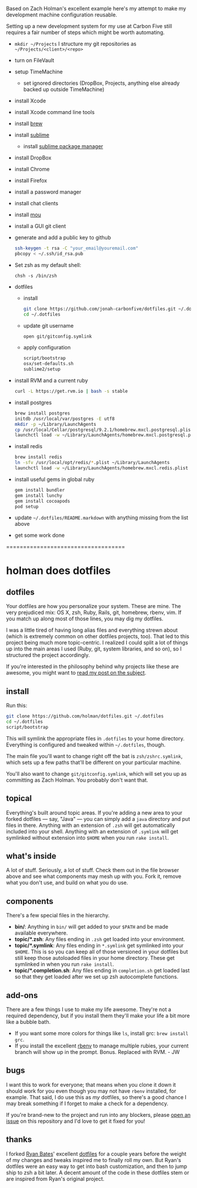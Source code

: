 Based on Zach Holman's excellent example here's my attempt to make my development machine configuration reusable.

Setting up a new development system for my use at Carbon Five still requires a fair number of steps which might be worth automating.

- `mkdir ~/Projects` I structure my git repositories as `~/Projects/<client>/<repo>`
- turn on FileVault
- setup TimeMachine
  - set ignored directories (DropBox, Projects, anything else already backed up outside TimeMachine)
- install Xcode
- install Xcode command line tools
- install [brew](http://mxcl.github.com/homebrew/)
- install [sublime](www.sublimetext.com/2)
  - install [sublime package manager](http://wbond.net/sublime_packages/package_control)
- install DropBox
- install Chrome
- install Firefox
- install a password manager
- install chat clients
- install [mou](http://mouapp.com/)
- install a GUI git client
- generate and add a public key to github

    ```sh
    ssh-keygen -t rsa -C "your_email@youremail.com"
    pbcopy < ~/.ssh/id_rsa.pub
    ```
  
- Set zsh as my default shell:

    `chsh -s /bin/zsh`

- dotfiles

  - install

      ```sh
      git clone https://github.com/jonah-carbonfive/dotfiles.git ~/.dotfiles
      cd ~/.dotfiles
      ```

  - update git username

      ```sh
      open git/gitconfig.symlink
      ```

  - apply configuration
  
      ```sh
      script/bootstrap
      osx/set-defaults.sh
      sublime2/setup
      ```

- install RVM and a current ruby

    ```sh
    curl -L https://get.rvm.io | bash -s stable
    ```

- install postgres

    ```sh
    brew install postgres
    initdb /usr/local/var/postgres -E utf8
    mkdir -p ~/Library/LaunchAgents
    cp /usr/local/Cellar/postgresql/9.2.1/homebrew.mxcl.postgresql.plist ~/Library/LaunchAgents/
    launchctl load -w ~/Library/LaunchAgents/homebrew.mxcl.postgresql.plist
    ```

- install redis

    ```sh
    brew install redis
    ln -sfv /usr/local/opt/redis/*.plist ~/Library/LaunchAgents
    launchctl load -w ~/Library/LaunchAgents/homebrew.mxcl.redis.plist
    ```

- install useful gems in global ruby

    ```sh
    gem install bundler
    gem install lunchy
    gem install cocoapods
    pod setup
    ```
    
- update `~/.dotfiles/README.markdown` with anything missing from the list above
- get some work done

===================================

# holman does dotfiles

## dotfiles

Your dotfiles are how you personalize your system. These are mine. The very
prejudiced mix: OS X, zsh, Ruby, Rails, git, homebrew, rbenv, vim. If you
match up along most of those lines, you may dig my dotfiles.

I was a little tired of having long alias files and everything strewn about
(which is extremely common on other dotfiles projects, too). That led to this
project being much more topic-centric. I realized I could split a lot of things
up into the main areas I used (Ruby, git, system libraries, and so on), so I
structured the project accordingly.

If you're interested in the philosophy behind why projects like these are
awesome, you might want to [read my post on the
subject](http://zachholman.com/2010/08/dotfiles-are-meant-to-be-forked/).

## install

Run this:

```sh
git clone https://github.com/holman/dotfiles.git ~/.dotfiles
cd ~/.dotfiles
script/bootstrap
```

This will symlink the appropriate files in `.dotfiles` to your home directory.
Everything is configured and tweaked within `~/.dotfiles`, though.

The main file you'll want to change right off the bat is `zsh/zshrc.symlink`,
which sets up a few paths that'll be different on your particular machine.

You'll also want to change `git/gitconfig.symlink`, which will set you up as
committing as Zach Holman. You probably don't want that.

## topical

Everything's built around topic areas. If you're adding a new area to your
forked dotfiles — say, "Java" — you can simply add a `java` directory and put
files in there. Anything with an extension of `.zsh` will get automatically
included into your shell. Anything with an extension of `.symlink` will get
symlinked without extension into `$HOME` when you run `rake install`.

## what's inside

A lot of stuff. Seriously, a lot of stuff. Check them out in the file browser
above and see what components may mesh up with you. Fork it, remove what you
don't use, and build on what you do use.

## components

There's a few special files in the hierarchy.

- **bin/**: Anything in `bin/` will get added to your `$PATH` and be made
  available everywhere.
- **topic/\*.zsh**: Any files ending in `.zsh` get loaded into your
  environment.
- **topic/\*.symlink**: Any files ending in `*.symlink` get symlinked into
  your `$HOME`. This is so you can keep all of those versioned in your dotfiles
  but still keep those autoloaded files in your home directory. These get
  symlinked in when you run `rake install`.
- **topic/\*.completion.sh**: Any files ending in `completion.sh` get loaded
  last so that they get loaded after we set up zsh autocomplete functions.

## add-ons

There are a few things I use to make my life awesome. They're not a required
dependency, but if you install them they'll make your life a bit more like a
bubble bath.

- If you want some more colors for things like `ls`, install grc: `brew install
  grc`.
- If you install the excellent [rbenv](https://github.com/sstephenson/rbenv) to
  manage multiple rubies, your current branch will show up in the prompt. Bonus.
  Replaced with RVM. - JW

## bugs

I want this to work for everyone; that means when you clone it down it should
work for you even though you may not have `rbenv` installed, for example. That
said, I do use this as *my* dotfiles, so there's a good chance I may break
something if I forget to make a check for a dependency.

If you're brand-new to the project and run into any blockers, please
[open an issue](https://github.com/holman/dotfiles/issues) on this repository
and I'd love to get it fixed for you!

## thanks

I forked [Ryan Bates](http://github.com/ryanb)' excellent
[dotfiles](http://github.com/ryanb/dotfiles) for a couple years before the
weight of my changes and tweaks inspired me to finally roll my own. But Ryan's
dotfiles were an easy way to get into bash customization, and then to jump ship
to zsh a bit later. A decent amount of the code in these dotfiles stem or are
inspired from Ryan's original project.
